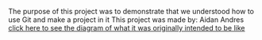 The purpose of this project was to demonstrate that we understood how to use Git and make a project in it
This project was made by: Aidan Andres
[click here to see the diagram of what it was originally intended to be like](sc.png)